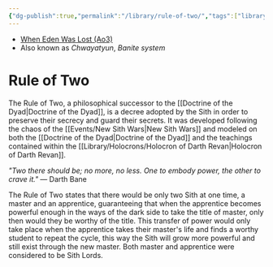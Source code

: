 ```yaml
---
{"dg-publish":true,"permalink":"/library/rule-of-two/","tags":["library","unfinished"],"noteIcon":"saber1"}
---
```


- [When Eden Was Lost (Ao3)](https://archiveofourown.org/works/19334440/chapters/45992584)
- Also known as *Chwayatyun*, *Banite system*
# Rule of Two
The Rule of Two, a philosophical successor to the [[Doctrine of the Dyad\|Doctrine of the Dyad]], is a decree adopted by the Sith in order to preserve their secrecy and guard their secrets. It was developed following the chaos of the [[Events/New Sith Wars\|New Sith Wars]] and modeled on both the [[Doctrine of the Dyad\|Doctrine of the Dyad]] and the teachings contained within the [[Library/Holocrons/Holocron of Darth Revan\|Holocron of Darth Revan]]. 

*"Two there should be; no more, no less. One to embody power, the other to crave it."* ― Darth Bane

The Rule of Two states that there would be only two Sith at one time, a master and an apprentice, guaranteeing that when the apprentice becomes powerful enough in the ways of the dark side to take the title of master, only then would they be worthy of the title. This transfer of power would only take place when the apprentice takes their master's life and finds a worthy student to repeat the cycle, this way the Sith will grow more powerful and still exist through the new master. Both master and apprentice were considered to be Sith Lords.